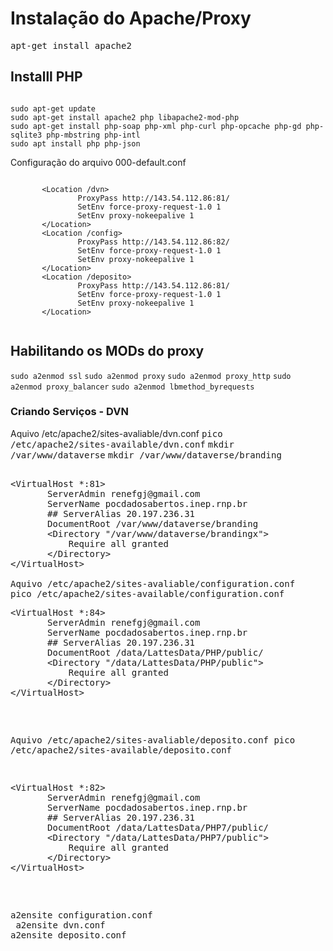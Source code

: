 <h1>Instalação do Apache/Proxy</h1>
<tt>apt-get install apache2</tt>

<h2>Installl PHP</h2>
<code>
sudo apt-get update
sudo apt-get install apache2 php libapache2-mod-php
sudo apt-get install php-soap php-xml php-curl php-opcache php-gd php-sqlite3 php-mbstring php-intl
sudo apt install php php-json
</code>

Configuração do arquivo 000-default.conf

<code>
       &lt;Location /dvn>
               ProxyPass http://143.54.112.86:81/
               SetEnv force-proxy-request-1.0 1
               SetEnv proxy-nokeepalive 1
       &lt;/Location>
       &lt;Location /config>
               ProxyPass http://143.54.112.86:82/
               SetEnv force-proxy-request-1.0 1
               SetEnv proxy-nokeepalive 1
       &lt;/Location>
       &lt;Location /deposito>
               ProxyPass http://143.54.112.86:81/
               SetEnv force-proxy-request-1.0 1
               SetEnv proxy-nokeepalive 1
       &lt;/Location>

</code>

<h2>Habilitando os MODs do proxy</h2>
<code>sudo a2enmod ssl</code>
<code>sudo a2enmod proxy</code>
<code>sudo a2enmod proxy_http</code>
<code>sudo a2enmod proxy_balancer</code>
<code>sudo a2enmod lbmethod_byrequests</code>

<h3>Criando Serviços - DVN</h3>

Aquivo /etc/apache2/sites-avaliable/dvn.conf
<tt>pico /etc/apache2/sites-available/dvn.conf</tt>
<tt>mkdir /var/www/dataverse</tt>
<tt>mkdir /var/www/dataverse/branding</tt>
<pre>

&lt;VirtualHost *:81>
       ServerAdmin renefgj@gmail.com
       ServerName pocdadosabertos.inep.rnp.br
       ## ServerAlias 20.197.236.31
       DocumentRoot /var/www/dataverse/branding
       &lt;Directory "/var/www/dataverse/brandingx">
           Require all granted
       &lt;/Directory>
&lt;/VirtualHost>

Aquivo /etc/apache2/sites-avaliable/configuration.conf
<tt>pico /etc/apache2/sites-available/configuration.conf</tt>
<pre>
&lt;VirtualHost *:84>
       ServerAdmin renefgj@gmail.com
       ServerName pocdadosabertos.inep.rnp.br
       ## ServerAlias 20.197.236.31
       DocumentRoot /data/LattesData/PHP/public/
       &lt;Directory "/data/LattesData/PHP/public">
           Require all granted
       &lt;/Directory>
&lt;/VirtualHost>
</pre>

Aquivo /etc/apache2/sites-avaliable/deposito.conf
<tt>pico /etc/apache2/sites-available/deposito.conf</tt>
<pre>
&lt;VirtualHost *:82>
       ServerAdmin renefgj@gmail.com
       ServerName pocdadosabertos.inep.rnp.br
       ## ServerAlias 20.197.236.31
       DocumentRoot /data/LattesData/PHP7/public/
       &lt;Directory "/data/LattesData/PHP7/public">
           Require all granted
       &lt;/Directory>
&lt;/VirtualHost>
</pre>

<tt>a2ensite configuration.conf</tt><br>
<tt>a2ensite dvn.conf</tt>
<tt>a2ensite deposito.conf</tt>